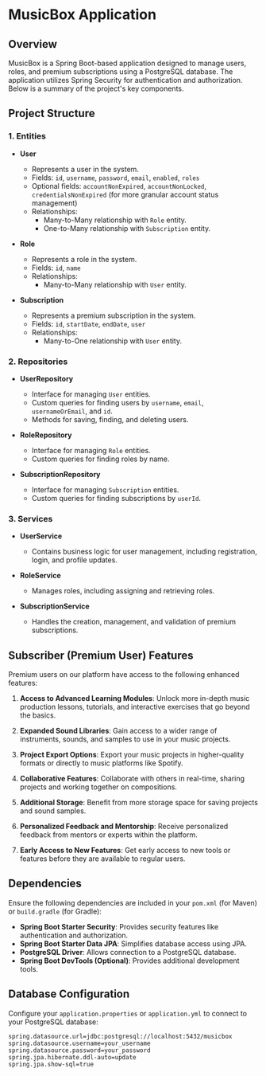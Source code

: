 # MusicBox Application

## Overview

MusicBox is a Spring Boot-based application designed to manage users, roles, and premium subscriptions using a PostgreSQL database. The application utilizes Spring Security for authentication and authorization. Below is a summary of the project's key components.

## Project Structure

### 1. **Entities**
- **User**
    - Represents a user in the system.
    - Fields: `id`, `username`, `password`, `email`, `enabled`, `roles`
    - Optional fields: `accountNonExpired`, `accountNonLocked`, `credentialsNonExpired` (for more granular account status management)
    - Relationships:
        - Many-to-Many relationship with `Role` entity.
        - One-to-Many relationship with `Subscription` entity.

- **Role**
    - Represents a role in the system.
    - Fields: `id`, `name`
    - Relationships:
        - Many-to-Many relationship with `User` entity.

- **Subscription**
    - Represents a premium subscription in the system.
    - Fields: `id`, `startDate`, `endDate`, `user`
    - Relationships:
        - Many-to-One relationship with `User` entity.

### 2. **Repositories**
- **UserRepository**
    - Interface for managing `User` entities.
    - Custom queries for finding users by `username`, `email`, `usernameOrEmail`, and `id`.
    - Methods for saving, finding, and deleting users.

- **RoleRepository**
    - Interface for managing `Role` entities.
    - Custom queries for finding roles by name.

- **SubscriptionRepository**
    - Interface for managing `Subscription` entities.
    - Custom queries for finding subscriptions by `userId`.

### 3. **Services**
- **UserService**
    - Contains business logic for user management, including registration, login, and profile updates.

- **RoleService**
    - Manages roles, including assigning and retrieving roles.

- **SubscriptionService**
    - Handles the creation, management, and validation of premium subscriptions.

## Subscriber (Premium User) Features

Premium users on our platform have access to the following enhanced features:

1. **Access to Advanced Learning Modules**: Unlock more in-depth music production lessons, tutorials, and interactive exercises that go beyond the basics.

2. **Expanded Sound Libraries**: Gain access to a wider range of instruments, sounds, and samples to use in your music projects.

3. **Project Export Options**: Export your music projects in higher-quality formats or directly to music platforms like Spotify.

4. **Collaborative Features**: Collaborate with others in real-time, sharing projects and working together on compositions.

5. **Additional Storage**: Benefit from more storage space for saving projects and sound samples.

6. **Personalized Feedback and Mentorship**: Receive personalized feedback from mentors or experts within the platform.

7. **Early Access to New Features**: Get early access to new tools or features before they are available to regular users.

## Dependencies

Ensure the following dependencies are included in your `pom.xml` (for Maven) or `build.gradle` (for Gradle):

- **Spring Boot Starter Security**: Provides security features like authentication and authorization.
- **Spring Boot Starter Data JPA**: Simplifies database access using JPA.
- **PostgreSQL Driver**: Allows connection to a PostgreSQL database.
- **Spring Boot DevTools (Optional)**: Provides additional development tools.

## Database Configuration

Configure your `application.properties` or `application.yml` to connect to your PostgreSQL database:

```properties
spring.datasource.url=jdbc:postgresql://localhost:5432/musicbox
spring.datasource.username=your_username
spring.datasource.password=your_password
spring.jpa.hibernate.ddl-auto=update
spring.jpa.show-sql=true
